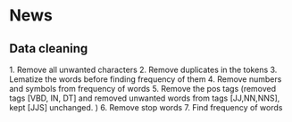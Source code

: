 # News
<h2>Data cleaning</h2>
1. Remove all unwanted characters
2. Remove duplicates in the tokens
3. Lematize the words before finding frequency of them
4. Remove numbers and symbols from frequency of words
5. Remove the pos tags (removed tags [VBD, IN, DT] and removed unwanted words from tags [JJ,NN,NNS], kept [JJS] unchanged. )
6. Remove stop words
7. Find frequency of words
